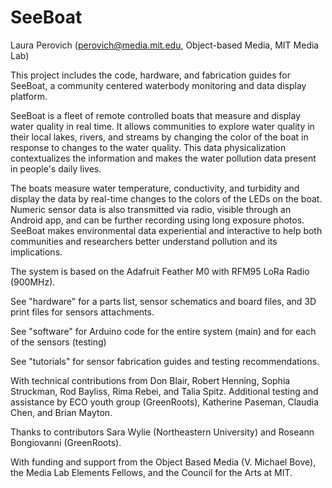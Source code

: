 # SeeBoat

Laura Perovich (perovich@media.mit.edu, Object-based Media, MIT Media Lab)

This project includes the code, hardware, and fabrication guides for SeeBoat, a community centered waterbody monitoring and data display platform. 

SeeBoat is a fleet of remote controlled boats that measure and display water quality in real time. It allows communities to explore water quality in their local lakes, rivers, and streams by changing the color of the boat in response to changes to the water quality. This data physicalization contextualizes the information and makes the water pollution data present in people's daily lives.

The boats measure water temperature, conductivity, and turbidity and display the data by real-time changes to the colors of the LEDs on the boat. Numeric sensor data is also transmitted via radio, visible through an Android app, and can be further recording using long exposure photos. SeeBoat makes environmental data experiential and interactive to help both communities and researchers better understand pollution and its implications.

The system is based on the Adafruit Feather M0 with RFM95 LoRa Radio (900MHz).

See "hardware" for a parts list, sensor schematics and board files, and 3D print files for sensors attachments.

See "software" for Arduino code for the entire system (main) and for each of the sensors (testing)

See "tutorials" for sensor fabrication guides and testing recommendations.

With technical contributions from Don Blair, Robert Henning, Sophia Struckman, Rod Bayliss, Rima Rebei, and Talia Spitz. Additional testing and assistance by ECO youth group (GreenRoots), Katherine Paseman, Claudia Chen, and Brian Mayton. 

Thanks to contributors Sara Wylie (Northeastern University) and Roseann Bongiovanni (GreenRoots). 

With funding and support from the Object Based Media (V. Michael Bove), the Media Lab Elements Fellows, and the Council for the Arts at MIT.

